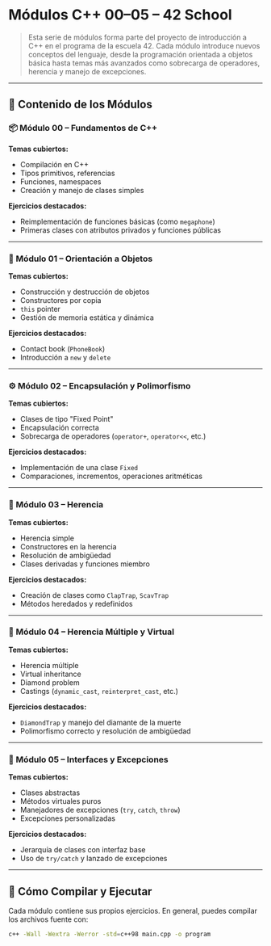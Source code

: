 # Módulos C++ 00–05 – 42 School

> Esta serie de módulos forma parte del proyecto de introducción a C++ en el programa de la escuela 42. Cada módulo introduce nuevos conceptos del lenguaje, desde la programación orientada a objetos básica hasta temas más avanzados como sobrecarga de operadores, herencia y manejo de excepciones.

---

## 🧩 Contenido de los Módulos

### 📦 Módulo 00 – Fundamentos de C++

**Temas cubiertos:**
- Compilación en C++
- Tipos primitivos, referencias
- Funciones, namespaces
- Creación y manejo de clases simples

**Ejercicios destacados:**
- Reimplementación de funciones básicas (como `megaphone`)
- Primeras clases con atributos privados y funciones públicas

---

### 🧱 Módulo 01 – Orientación a Objetos

**Temas cubiertos:**
- Construcción y destrucción de objetos
- Constructores por copia
- `this` pointer
- Gestión de memoria estática y dinámica

**Ejercicios destacados:**
- Contact book (`PhoneBook`)
- Introducción a `new` y `delete`

---

### ⚙️ Módulo 02 – Encapsulación y Polimorfismo

**Temas cubiertos:**
- Clases de tipo "Fixed Point"
- Encapsulación correcta
- Sobrecarga de operadores (`operator+`, `operator<<`, etc.)

**Ejercicios destacados:**
- Implementación de una clase `Fixed`
- Comparaciones, incrementos, operaciones aritméticas

---

### 🧠 Módulo 03 – Herencia

**Temas cubiertos:**
- Herencia simple
- Constructores en la herencia
- Resolución de ambigüedad
- Clases derivadas y funciones miembro

**Ejercicios destacados:**
- Creación de clases como `ClapTrap`, `ScavTrap`
- Métodos heredados y redefinidos

---

### 🔗 Módulo 04 – Herencia Múltiple y Virtual

**Temas cubiertos:**
- Herencia múltiple
- Virtual inheritance
- Diamond problem
- Castings (`dynamic_cast`, `reinterpret_cast`, etc.)

**Ejercicios destacados:**
- `DiamondTrap` y manejo del diamante de la muerte
- Polimorfismo correcto y resolución de ambigüedad

---

### 🚨 Módulo 05 – Interfaces y Excepciones

**Temas cubiertos:**
- Clases abstractas
- Métodos virtuales puros
- Manejadores de excepciones (`try`, `catch`, `throw`)
- Excepciones personalizadas

**Ejercicios destacados:**
- Jerarquía de clases con interfaz base
- Uso de `try/catch` y lanzado de excepciones

---

## 🧪 Cómo Compilar y Ejecutar

Cada módulo contiene sus propios ejercicios. En general, puedes compilar los archivos fuente con:

```bash
c++ -Wall -Wextra -Werror -std=c++98 main.cpp -o program
